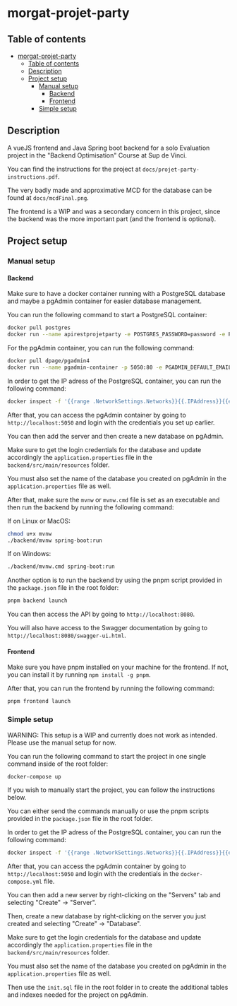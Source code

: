 # morgat-projet-party

## Table of contents

- [morgat-projet-party](#morgat-projet-party)
  - [Table of contents](#table-of-contents)
  - [Description](#description)
  - [Project setup](#project-setup)
    - [Manual setup](#manual-setup)
      - [Backend](#backend)
      - [Frontend](#frontend)
    - [Simple setup](#simple-setup)

## Description

A vueJS frontend and Java Spring boot backend for a solo Evaluation project in the "Backend Optimisation" Course at Sup de Vinci.

You can find the instructions for the project at `docs/projet-party-instructions.pdf`.

The very badly made and approximative MCD for the database can be found at `docs/mcdFinal.png`.

The frontend is a WIP and was a secondary concern in this project, since the backend was the more important part (and the frontend is optional).

## Project setup

### Manual setup

#### Backend

Make sure to have a docker container running with a PostgreSQL database and maybe a pgAdmin container for easier database management.

You can run the following command to start a PostgreSQL container:

```bash
docker pull postgres
docker run --name apirestprojetparty -e POSTGRES_PASSWORD=password -e POSTGRES_USER=username -p 5432:5432 -d postgres
```

For the pgAdmin container, you can run the following command:

```bash
docker pull dpage/pgadmin4
docker run --name pgadmin-container -p 5050:80 -e PGADMIN_DEFAULT_EMAIL=person@example.com -e PGADMIN_DEFAULT_PASSWORD=password -d dpage/pgadmin4
```

In order to get the IP adress of the PostgreSQL container, you can run the following command:

```bash
docker inspect -f '{{range .NetworkSettings.Networks}}{{.IPAddress}}{{end}}' apirestprojetparty
```

After that, you can access the pgAdmin container by going to `http://localhost:5050` and login with the credentials you set up earlier.

You can then add the server and then create a new database on pgAdmin.

Make sure to get the login credentials for the database and update accordingly the `application.properties` file in the `backend/src/main/resources` folder.

You must also set the name of the database you created on pgAdmin in the `application.properties` file as well.

After that, make sure the `mvnw` or `mvnw.cmd` file is set as an executable and then run the backend by running the following command:

If on Linux or MacOS:

```bash
chmod u+x mvnw
./backend/mvnw spring-boot:run
```

If on Windows:

```bash
./backend/mvnw.cmd spring-boot:run
```

Another option is to run the backend by using the pnpm script provided in the `package.json` file in the root folder:

```bash
pnpm backend launch
```

You can then access the API by going to `http://localhost:8080`.

You will also have access to the Swagger documentation by going to `http://localhost:8080/swagger-ui.html`.

#### Frontend

Make sure you have pnpm installed on your machine for the frontend. If not, you can install it by running `npm install -g pnpm`.

After that, you can run the frontend by running the following command:

```bash
pnpm frontend launch
```

### Simple setup

WARNING: This setup is a WIP and currently does not work as intended. Please use the manual setup for now.

You can run the following command to start the project in one single command inside of the root folder:

```bash
docker-compose up
```

If you wish to manually start the project, you can follow the instructions below.

You can either send the commands manually or use the pnpm scripts provided in the `package.json` file in the root folder.

In order to get the IP adress of the PostgreSQL container, you can run the following command:

```bash
docker inspect -f '{{range .NetworkSettings.Networks}}{{.IPAddress}}{{end}}' apirestprojetparty
```

After that, you can access the pgAdmin container by going to `http://localhost:5050` and login with the credentials in the `docker-compose.yml` file.

You can then add a new server by right-clicking on the "Servers" tab and selecting "Create" -> "Server".

Then, create a new database by right-clicking on the server you just created and selecting "Create" -> "Database".

Make sure to get the login credentials for the database and update accordingly the `application.properties` file in the `backend/src/main/resources` folder.

You must also set the name of the database you created on pgAdmin in the `application.properties` file as well.

Then use the `init.sql` file in the root folder in  to create the additional tables and indexes needed for the project on pgAdmin.
